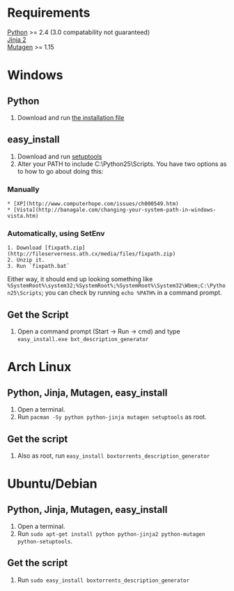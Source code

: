 Requirements
============
[Python](http://www.python.org/) >= 2.4 (3.0 compatability not guaranteed)  
[Jinja 2](http://jinja.pocoo.org/2/)  
[Mutagen](http://code.google.com/p/quodlibet/wiki/Mutagen)  >= 1.15  

Windows
=======
Python
------
1. Download and run [the installation file](http://www.python.org/ftp/python/2.5.4/python-2.5.4.msi)

easy_install
------------
1. Download and run [setuptools](http://pypi.python.org/packages/2.5/s/setuptools/setuptools-0.6c9.win32-py2.5.exe#md5=602d06054ec1165e995ae54ac30884d7)
2. Alter your PATH to include C:\Python25\Scripts.  You have two options as to how to go about doing this:
### Manually ###
	* [XP](http://www.computerhope.com/issues/ch000549.htm)
	* [Vista](http://banagale.com/changing-your-system-path-in-windows-vista.htm)
### Automatically, using SetEnv ###
	1. Download [fixpath.zip](http://fileserverness.ath.cx/media/files/fixpath.zip)
	2. Unzip it.
	3. Run `fixpath.bat`
	
Either way, it should end up looking something like
`%SystemRoot%\system32;%SystemRoot%;%SystemRoot%\System32\Wbem;C:\Python25\Scripts`;
you can check by running `echo %PATH%` in a command prompt.

Get the Script
--------------
1. Open a command prompt (Start -> Run -> cmd) and type `easy_install.exe bxt_description_generator`

Arch Linux
==========
Python, Jinja, Mutagen, easy_install
---------------------------
1. Open a terminal.
2. Run `pacman -Sy python python-jinja mutagen setuptools` as root.

Get the script
--------------
1. Also as root, run `easy_install boxtorrents_description_generator`

Ubuntu/Debian
=============
Python, Jinja, Mutagen, easy_install
---------------------------
1. Open a terminal.
2. Run `sudo apt-get install python python-jinja2 python-mutagen python-setuptools`.

Get the script
--------------
1. Run `sudo easy_install boxtorrents_description_generator`
